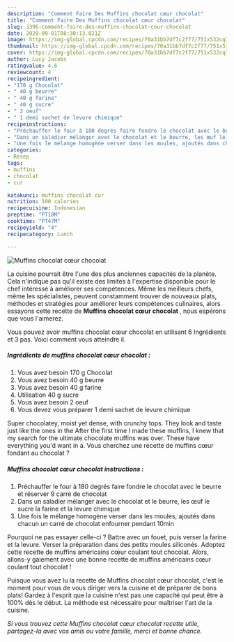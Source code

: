 ```yaml
---
description: "Comment Faire Des Muffins chocolat cœur chocolat"
title: "Comment Faire Des Muffins chocolat cœur chocolat"
slug: 3396-comment-faire-des-muffins-chocolat-cour-chocolat
date: 2020-09-01T08:30:13.021Z
image: https://img-global.cpcdn.com/recipes/70a31bb7df7c2f77/751x532cq70/muffins-chocolat-coeur-chocolat-photo-principale-de-la-recette.jpg
thumbnail: https://img-global.cpcdn.com/recipes/70a31bb7df7c2f77/751x532cq70/muffins-chocolat-coeur-chocolat-photo-principale-de-la-recette.jpg
cover: https://img-global.cpcdn.com/recipes/70a31bb7df7c2f77/751x532cq70/muffins-chocolat-coeur-chocolat-photo-principale-de-la-recette.jpg
author: Lucy Jacobs
ratingvalue: 4.6
reviewcount: 4
recipeingredient:
- "170 g Chocolat"
- " 40 g beurre"
- " 40 g farine"
- " 40 g sucre"
- " 2 oeuf"
- " 1 demi sachet de levure chimique"
recipeinstructions:
- "Préchauffer le four à 180 degrés faire fondre le chocolat avec le beurre et réserver 9 carré de chocolat"
- "Dans un saladier mélanger avec le chocolat et le beurre, les œuf le sucre la farine et la levure chimique"
- "Une fois le mélange homogène verser dans les moules, ajoutés dans chacun un carré de chocolat enfourner pendant 10min"
categories:
- Resep
tags:
- muffins
- chocolat
- cur

katakunci: muffins chocolat cur 
nutrition: 100 calories
recipecuisine: Indonesian
preptime: "PT18M"
cooktime: "PT47M"
recipeyield: "4"
recipecategory: Lunch

---
```



![Muffins chocolat cœur chocolat](https://img-global.cpcdn.com/recipes/70a31bb7df7c2f77/751x532cq70/muffins-chocolat-coeur-chocolat-photo-principale-de-la-recette.jpg)

La cuisine pourrait être l'une des plus anciennes capacités de la planète. Cela n'indique pas qu'il existe des limites à l'expertise disponible pour le chef intéressé à améliorer ses compétences. Même les meilleurs chefs, même les spécialistes, peuvent constamment trouver de nouveaux plats, méthodes et stratégies pour améliorer leurs compétences culinaires, alors essayons cette recette de <strong> Muffins chocolat cœur chocolat </strong>, nous espérons que vous l'aimerez.

<!--inarticleads1-->

Vous pouvez avoir muffins chocolat cœur chocolat en utilisant 6 Ingrédients et 3 pas. Voici comment vous atteindre il.

##### Ingrédients de muffins chocolat cœur chocolat :

1. Vous avez besoin 170 g Chocolat
1. Vous avez besoin  40 g beurre
1. Vous avez besoin  40 g farine
1. Utilisation  40 g sucre
1. Vous avez besoin  2 oeuf
1. Vous devez vous préparer  1 demi sachet de levure chimique


Super chocolatey, moist yet dense, with crunchy tops. They look and taste just like the ones in the After the first time I made these muffins, I knew that my search for the ultimate chocolate muffins was over. These have everything you&#39;d want in a. Vous cherchez une recette de muffins cœur fondant au chocolat ? 

<!--inarticleads2-->

##### Muffins chocolat cœur chocolat instructions :

1. Préchauffer le four à 180 degrés faire fondre le chocolat avec le beurre et réserver 9 carré de chocolat
1. Dans un saladier mélanger avec le chocolat et le beurre, les œuf le sucre la farine et la levure chimique
1. Une fois le mélange homogène verser dans les moules, ajoutés dans chacun un carré de chocolat enfourner pendant 10min


Pourquoi ne pas essayer celle-ci ? Battre avec un fouet, puis verser la farine et la levure. Verser la préparation dans des petits moules siliconés. Adoptez cette recette de muffins américains cœur coulant tout chocolat. Alors, allons-y gaiement avec une bonne recette de muffins américains cœur coulant tout chocolat ! 

<!--inarticleads1-->

<p>
Puisque vous avez lu la recette de Muffins chocolat cœur chocolat, c'est le moment pour vous de vous diriger vers la cuisine et de préparer de bons plats! Gardez à l'esprit que la cuisine n'est pas une capacité qui peut être à 100% dès le début. La méthode est nécessaire pour maîtriser l'art de la cuisine.
</p>

<p>
<i>Si vous trouvez cette Muffins chocolat cœur chocolat recette utile, partagez-la avec vos amis ou votre famille, merci et bonne chance.</i>
</p>
